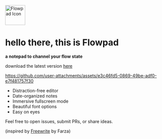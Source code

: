 <img src="assets/icon.ico" alt="Flowpad Icon" width="64" height="64">

# hello there, this is Flowpad

**a notepad to channel your flow state**

download the latest version [here](https://flowpad.live/)


https://github.com/user-attachments/assets/e3c46fd5-0869-49be-adf0-e7f481757f30

- Distraction-free editor  
- Date-organized notes  
- Immersive fullscreen mode    
- Beautiful font options  
- Easy on eyes

Feel free to open issues, submit PRs, or share ideas.

(inspired by [Freewrite](https://github.com/farzaa/freewrite) by Farza) 